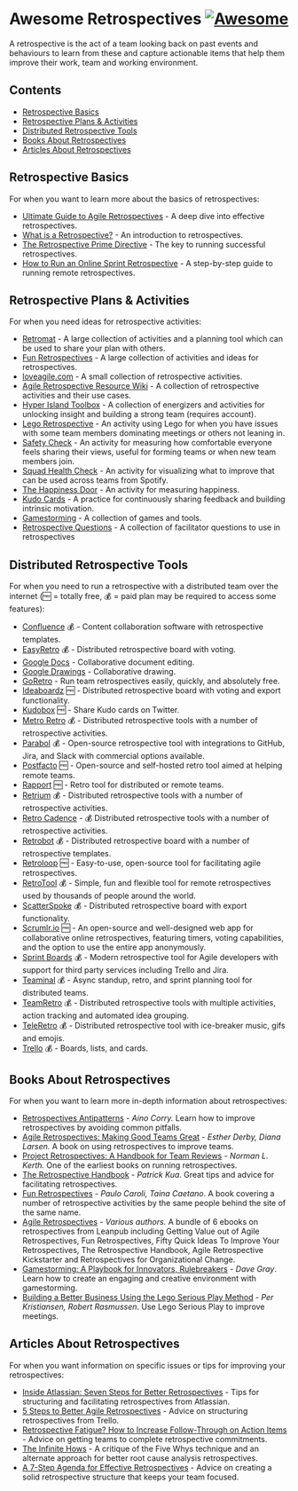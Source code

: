 # Awesome Retrospectives [![Awesome](https://cdn.rawgit.com/sindresorhus/awesome/d7305f38d29fed78fa85652e3a63e154dd8e8829/media/badge.svg)](https://github.com/sindresorhus/awesome)

A retrospective is the act of a team looking back on past events and behaviours to learn from these and capture actionable items that help them improve their work, team and working environment.

## Contents

* [Retrospective Basics](#retrospective-basics)
* [Retrospective Plans & Activities](#retrospective-plans--activities)
* [Distributed Retrospective Tools](#distributed-retrospective-tools)
* [Books About Retrospectives](#books-about-retrospectives)
* [Articles About Retrospectives](#articles-about-retrospectives)

## Retrospective Basics

For when you want to learn more about the basics of retrospectives:

* [Ultimate Guide to Agile Retrospectives](https://www.retrium.com/ultimate-guide-to-agile-retrospectives/intro) - A deep dive into effective retrospectives.
* [What is a Retrospective?](https://retromat.org/blog/what-is-a-retrospective/) - An introduction to retrospectives.
* [The Retrospective Prime Directive](https://retrospectivewiki.org/index.php?title=The_Prime_Directive) - The key to running successful retrospectives.
* [How to Run an Online Sprint Retrospective](https://www.parabol.co/resources/how-to-run-an-online-sprint-retrospective/) - A step-by-step guide to running remote retrospectives.

## Retrospective Plans & Activities

For when you need ideas for retrospective activities:

* [Retromat](https://retromat.org/) - A large collection of activities and a planning tool which can be used to share your plan with others.
* [Fun Retrospectives](https://www.funretrospectives.com) - A large collection of activities and ideas for retrospectives.
* [loveagile.com](https://web.archive.org/web/20170626112519/http://loveagile.com/) - A small collection of retrospective activities.
* [Agile Retrospective Resource Wiki](https://retrospectivewiki.org/index.php?title=Retrospective_Plans) - A collection of retrospective activities and their use cases.
* [Hyper Island Toolbox](https://toolbox.hyperisland.com) - A collection of energizers and activities for unlocking insight and building a strong team (requires account).
* [Lego Retrospective](https://www.growingagile.co.za/2017/03/guest-post-lego-retrospective/) - An activity using Lego for when you have issues with some team members dominating meetings or others not leaning in.
* [Safety Check](https://web.archive.org/web/20161229153327/http://www.akashb.com/blog/2012/05/28/agile-retrospectives-the-safety-check/) - An activity for measuring how comfortable everyone feels sharing their views, useful for forming teams or when new team members join.
* [Squad Health Check](https://engineering.atspotify.com/2014/09/16/squad-health-check-model/) - An activity for visualizing what to improve that can be used across teams from Spotify.
* [The Happiness Door](https://management30.com/blog/the-happiness-door-bring-your-own-bottle/) - An activity for measuring happiness.
* [Kudo Cards](https://management30.com/practice/kudo-box/) - A practice for continuously sharing feedback and building intrinsic motivation.
* [Gamestorming](https://gamestorming.com) - A collection of games and tools.
* [Retrospective Questions](https://www.parabol.co/resources/retrospective-questions/) - A collection of facilitator questions to use in retrospectives

## Distributed Retrospective Tools

For when you need to run a retrospective with a distributed team over the internet (🆓 = totally free, 💰 = paid plan may be required to access some features):

* [Confluence](https://confluence.atlassian.com/doc/retrospective-blueprint-427623496.html) 💰 - Content collaboration software with retrospective templates.
* [EasyRetro](https://easyretro.io) 💰 - Distributed retrospective board with voting.
* [Google Docs](https://docs.google.com/) - Collaborative document editing.
* [Google Drawings](https://drawings.google.com/) - Collaborative drawing.
* [GoRetro](https://www.goretro.ai/) - Run team retrospectives easily, quickly, and absolutely free.
* [Ideaboardz](https://ideaboardz.com) 🆓 - Distributed retrospective board with voting and export functionality.
* [Kudobox](https://kudobox.co) 🆓 - Share Kudo cards on Twitter.
* [Metro Retro](https://metroretro.io/) 💰 - Distributed retrospective tools with a number of retrospective activities.
* [Parabol](https://www.parabol.co/) 💰 - Open-source retrospective tool with integrations to GitHub, Jira, and Slack with commercial options available.
* [Postfacto](https://pivotal.github.io/postfacto/) 🆓 - Open-source and self-hosted retro tool aimed at helping remote teams.
* [Rapport](https://rapport.leanloop.co.uk) 🆓 - Retro tool for distributed or remote teams.
* [Retrium](https://www.retrium.com) 💰 - Distributed retrospective tools with a number of retrospective activities.
* [Retro Cadence](https://retrocadence.com) - 💰 Distributed retrospective tools with a number of retrospective activities.
* [Retrobot](http://www.retrobotapp.com) 💰 - Distributed retrospective board with a number of retrospective templates.
* [Retroloop](https://retroloop.io) 🆓 - Easy-to-use, open-source tool for facilitating agile retrospectives.
* [RetroTool](https://retrotool.io) 💰 - Simple, fun and flexible tool for remote retrospectives used by thousands of people around the world.
* [ScatterSpoke](https://www.scatterspoke.com) 💰 - Distributed retrospective board with export functionality.
* [Scrumlr.io](https://scrumlr.io) 🆓 - An open-source and well-designed web app for collaborative online retrospectives, featuring timers, voting capabilities, and the option to use the entire app anonymously.
* [Sprint Boards](https://sprintboards.io) 💰 - Modern retrospective tool for Agile developers with support for third party services including Trello and Jira.
* [Teaminal](https://www.teaminal.com/) 💰 - Async standup, retro, and sprint planning tool for distributed teams.
* [TeamRetro](https://www.teamretro.com/) 💰 - Distributed retrospective tools with multiple activities, action tracking and automated idea grouping.
* [TeleRetro](https://www.teleretro.com) 💰 - Distributed retrospective tool with ice-breaker music, gifs and emojis.
* [Trello](https://trello.com) 💰 - Boards, lists, and cards.

## Books About Retrospectives

For when you want to learn more in-depth information about retrospectives:

* [Retrospectives Antipatterns](https://www.amazon.co.uk/Retrospectives-Antipatterns-Aino-Corry/dp/013682336X) - *Aino Corry.* Learn how to improve retrospectives by avoiding common pitfalls.
* [Agile Retrospectives: Making Good Teams Great](https://pragprog.com/book/dlret/agile-retrospectives) - *Esther Derby, Diana Larsen.* A book on using retrospectives to improve teams.
* [Project Retrospectives: A Handbook for Team Reviews](https://www.dorsethouse.com/books/pr.html) - *Norman L. Kerth.* One of the earliest books on running retrospectives.
* [The Retrospective Handbook](https://leanpub.com/the-retrospective-handbook) - *Patrick Kua*. Great tips and advice for facilitating retrospectives.
* [Fun Retrospectives](https://leanpub.com/funretrospectives) - *Paulo Caroli, Taina Caetano*. A book covering a number of retrospective activities by the same people behind the site of the same name.
* [Agile Retrospectives](https://leanpub.com/b/agileretrospectives) - *Various authors.* A bundle of 6 ebooks on retrospectives from Leanpub including Getting Value out of Agile Retrospectives, Fun Retrospectives, Fifty Quick Ideas To Improve Your Retrospectives, The Retrospective Handbook, Agile Retrospective Kickstarter and Retrospectives for Organizational Change.
* [Gamestorming: A Playbook for Innovators, Rulebreakers](https://www.amazon.com/Gamestorming-Playbook-Innovators-Rulebreakers-Changemakers/dp/0596804172) - *Dave Gray*. Learn how to create an engaging and creative environment with gamestorming.
* [Building a Better Business Using the Lego Serious Play Method](https://www.wiley.com/en-us/Building+a+Better+Business+Using+the+Lego+Serious+Play+Method-p-9781118832455) - *Per Kristiansen, Robert Rasmussen*. Use Lego Serious Play to improve meetings.

## Articles About Retrospectives

For when you want information on specific issues or tips for improving your retrospectives:

* [Inside Atlassian: Seven Steps for Better Retrospectives](https://www.atlassian.com/blog/agile/retrospectives-atlassian) - Tips for structuring and facilitating retrospectives from Atlassian.
* [5 Steps to Better Agile Retrospectives](https://blog.trello.com/the-5-steps-to-better-team-retrospectives) - Advice on structuring retrospectives from Trello.
* [Retrospective Fatigue? How to Increase Follow-Through on Action Items](https://retromat.org/blog/retrospective-fatigue-how-to-increase-follow-through-on-action-items/) - Advice on getting teams to complete retrospective commitments.
* [The Infinite Hows](https://www.oreilly.com/ideas/the-infinite-hows) - A critique of the Five Whys technique and an alternate approach for better root cause analysis retrospectives.
* [A 7-Step Agenda for Effective Retrospectives](https://www.caroli.org/en/a-7-step-agenda-for-effective-retrospectives/) - Advice on creating a solid retrospective structure that keeps your team focused.
